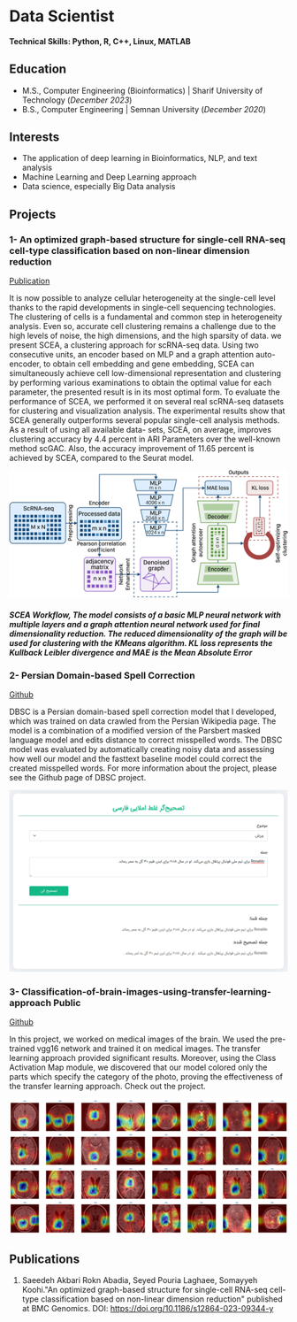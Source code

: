 # Data Scientist

#### Technical Skills: Python, R, C++, Linux, MATLAB

## Education						       		
- M.S., Computer Engineering (Bioinformatics) | Sharif University of Technology (_December 2023_)	 			        		
- B.S., Computer Engineering | Semnan University (_December 2020_)

## Interests
- The application of deep learning in Bioinformatics, NLP, and text analysis
- Machine Learning and Deep Learning approach
- Data science, especially Big Data analysis

## Projects
### 1- An optimized graph-based structure for single-cell RNA-seq cell-type classification based on non-linear dimension reduction
[Publication](https://bmcgenomics.biomedcentral.com/articles/10.1186/s12864-023-09344-y)

It is now possible to analyze cellular heterogeneity at the single-cell level thanks to the rapid developments in single-cell sequencing technologies. The clustering of cells is a fundamental and common step in heterogeneity analysis. Even so, accurate cell clustering remains a challenge due to the high levels of noise, the high dimensions, and the high sparsity of data. we present SCEA, a clustering approach for scRNA-seq data. Using two consecutive units, an encoder based on MLP and a graph attention auto-encoder, to obtain cell embedding and gene embedding, SCEA can simultaneously achieve cell low-dimensional representation and clustering by performing various examinations to obtain the optimal value for each parameter, the presented result is in its most optimal form. To evaluate the performance of SCEA, we performed it on several real scRNA-seq datasets for clustering and visualization analysis. The experimental results show that SCEA generally outperforms several popular single-cell analysis methods. As a result of using all available data- sets, SCEA, on average, improves clustering accuracy by 4.4 percent in ARI Parameters over the well-known method scGAC. Also, the accuracy improvement of 11.65 percent is achieved by SCEA, compared to the Seurat model.

![EEG Band Discovery](/assets/img/SCEA.webp)
##### SCEA Workflow, The model consists of a basic MLP neural network with multiple layers and a graph attention neural network used for final dimensionality reduction. The reduced dimensionality of the graph will be used for clustering with the KMeans algorithm. KL loss represents the Kullback Leibler divergence and MAE is the Mean Absolute Error


### 2- Persian Domain-based Spell Correction
[Github](https://github.com/NLP-Final-Projects/Parsi-IO/tree/ai4life-spell-correction/Spell-Correction)

DBSC is a Persian domain-based spell correction model that I developed, which was trained on data crawled from the Persian Wikipedia page. The model is a combination of a modified version of the Parsbert masked language model and edits distance to correct misspelled words. The DBSC model was evaluated by automatically creating noisy data and assessing how well our model and the fasttext baseline model could correct the created misspelled words. For more information about the project, please see the Github page of DBSC project.

![EEG Band Discovery](/assets/img/DBSC.png)



### 3- Classification-of-brain-images-using-transfer-learning-approach Public
[Github](https://github.com/pourialaghayee/Classification-of-brain-images-using-transfer-learning-approach.git)

In this project, we worked on medical images of the brain. We used the pre-trained vgg16 network and trained it on medical images. The transfer learning approach provided significant results. Moreover, using the Class Activation Map module, we discovered that our model colored only the parts which specify the category of the photo, proving the effectiveness of the transfer learning approach. Check out the project.

![EEG Band Discovery](/assets/img/CAM.png)

## Publications
1. Saeedeh Akbari Rokn Abadia, Seyed Pouria Laghaee, Somayyeh Koohi."An optimized graph-based structure for single-cell RNA-seq cell-type classification based on non-linear dimension reduction" published at BMC Genomics. DOI: https://doi.org/10.1186/s12864-023-09344-y
